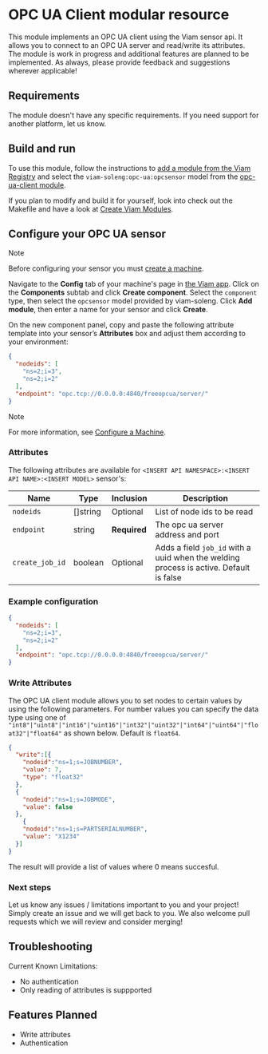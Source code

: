 # OPC UA Client modular resource

This module implements an OPC UA client using the Viam sensor api. It allows you to connect to an OPC UA server and read/write its attributes.
The module is work in progress and additional features are planned to be implemented.
As always, please provide feedback and suggestions wherever applicable!

## Requirements

The module doesn't have any specific requirements. If you need support for another platform, let us know.

## Build and run

To use this module, follow the instructions to [add a module from the Viam Registry](https://docs.viam.com/registry/configure/#add-a-modular-resource-from-the-viam-registry) and select the `viam-soleng:opc-ua:opcsensor` model from the [opc-ua-client module](https://app.viam.com/module/viam-soleng/opc-ua-client).

If you plan to modify and build it for yourself, look into check out the Makefile and have a look at [Create Viam Modules](https://docs.viam.com/registry/create/).

## Configure your OPC UA sensor

> [!NOTE]
> Before configuring your sensor you must [create a machine](https://docs.viam.com/manage/fleet/machines/#add-a-new-machine).

Navigate to the **Config** tab of your machine's page in [the Viam app](https://app.viam.com/).
Click on the **Components** subtab and click **Create component**.
Select the `component` type, then select the `opcsensor` model provided by viam-soleng.
Click **Add module**, then enter a name for your sensor and click **Create**.

On the new component panel, copy and paste the following attribute template into your sensor’s **Attributes** box and adjust them according to your environment:

```json
{
  "nodeids": [
    "ns=2;i=3",
    "ns=2;i=2"
  ],
  "endpoint": "opc.tcp://0.0.0.0:4840/freeopcua/server/"
}
```

> [!NOTE]
> For more information, see [Configure a Machine](https://docs.viam.com/manage/configuration/).

### Attributes

The following attributes are available for `<INSERT API NAMESPACE>:<INSERT API NAME>:<INSERT MODEL>` sensor's:

| Name    | Type   | Inclusion    | Description |
| ------- | ------ | ------------ | ----------- |
| `nodeids` | []string | Optional | List of node ids to be read |
| `endpoint` | string | **Required** | The opc ua server address and port |
| `create_job_id` | boolean | Optional | Adds a field `job_id` with a uuid when the welding process is active. Default is false |

### Example configuration

```json
{
  "nodeids": [
    "ns=2;i=3",
    "ns=2;i=2"
  ],
  "endpoint": "opc.tcp://0.0.0.0:4840/freeopcua/server/"
}
```

### Write Attributes

The OPC UA client module allows you to set nodes to certain values by using the following parameters.
For number values you can specify the data type using one of `"int8"|"uint8"|"int16"|"uint16"|"int32"|"uint32"|"int64"|"uint64"|"float32"|"float64"` as shown below. Default is `float64`.

```json
{
  "write":[{
    "nodeid":"ns=1;s=JOBNUMBER",
    "value": 7,
    "type": "float32"
  },
  {
    "nodeid":"ns=1;s=JOBMODE",
    "value": false
  },
    {
    "nodeid":"ns=1;s=PARTSERIALNUMBER",
    "value": "X1234"
  }]
}
```

The result will provide a list of values where 0 means succesful.

### Next steps

Let us know any issues / limitations important to you and your project! Simply create an issue and we will get back to you.
We also welcome pull requests which we will review and consider merging!

## Troubleshooting

Current Known Limitations:
- No authentication
- Only reading of attributes is suppported

## Features Planned

- Write attributes
- Authentication
